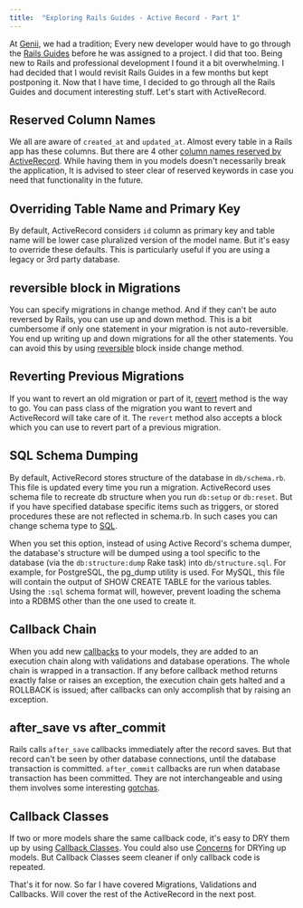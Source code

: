 ```yaml
---
title:  "Exploring Rails Guides - Active Record - Part 1"
---
```


At [Genii](http://genii.in), we had a tradition; Every new developer would have to go through the [Rails Guides](http://guides.rubyonrails.org/) before he was assigned to a project. I did that too. Being new to Rails and professional development I found it a bit overwhelming. I had decided that I would revisit Rails Guides in a few months but kept postponing it. Now that I have time, I decided to go through all the Rails Guides and document interesting stuff. Let's start with ActiveRecord.


Reserved Column Names
----------------------
We all are aware of `created_at` and `updated_at`. Almost every table in a Rails app has these columns. But there are 4 other [column names reserved by ActiveRecord](http://guides.rubyonrails.org/active_record_basics.html#schema-conventions). While having them in you models doesn't necessarily break the application, It is advised to steer clear of reserved keywords in case you need that functionality in the future.


Overriding Table Name and Primary Key
--------------------------------------
By default, ActiveRecord considers `id` column as primary key and table name will be lower case pluralized version of the model name. But it's easy to override these defaults. This is particularly useful if you are using a legacy or 3rd party database.


reversible block in Migrations
-------------------------------
You can specify migrations in change method. And if they can't be auto reversed by Rails, you can use up and down method. This is a bit cumbersome if only one statement in your migration is not auto-reversible. You end up writing up and down migrations for all the other statements. You can avoid this by using [reversible](http://guides.rubyonrails.org/active_record_migrations.html#using-reversible) block inside change method.


Reverting Previous Migrations
------------------------------
If you want to revert an old migration or part of it, [revert](http://guides.rubyonrails.org/active_record_migrations.html#reverting-previous-migrations) method is the way to go. You can pass class of the migration you want to revert and ActiveRecord will take care of it. The `revert` method also accepts a block which you can use to revert part of a previous migration.


SQL Schema Dumping
-------------------
By default, ActiveRecord stores structure of the database in `db/schema.rb`. This file is updated every time you run a migration. ActiveRecord uses schema file to recreate db structure when you run `db:setup` or `db:reset`. But if you have specified database specific items such as triggers, or stored procedures these are not reflected in schema.rb. In such cases you can change schema type to [SQL](http://guides.rubyonrails.org/active_record_migrations.html#types-of-schema-dumps).

When you set this  option, instead of using Active Record's schema dumper, the database's structure will be dumped using a tool specific to the database (via the `db:structure:dump` Rake task) into `db/structure.sql`. For example, for PostgreSQL, the pg_dump utility is used. For MySQL, this file will contain the output of SHOW CREATE TABLE for the various tables. Using the `:sql` schema format will, however, prevent loading the schema into a RDBMS other than the one used to create it.


Callback Chain
---------------
When you add new [callbacks](http://guides.rubyonrails.org/active_record_callbacks.html#available-callbacks) to your models, they are added to an execution chain along with validations and database operations. The whole chain is wrapped in a transaction. If any before callback method returns exactly false or raises an exception, the execution chain gets halted and a ROLLBACK is issued; after callbacks can only accomplish that by raising an exception.


after_save vs after_commit
---------------------------
Rails calls `after_save` callbacks immediately after the record saves. But that record can't be seen by other database connections, until the database transaction is committed. `after_commit` callbacks are run when database transaction has been committed. They are not interchangeable and using them involves some interesting [gotchas](http://www.justinweiss.com/blog/2015/03/10/a-couple-callback-gotchas-and-a-rails-5-fix/).


Callback Classes
-----------------
If two or more models share the same callback code, it's easy to DRY them up by using [Callback Classes](http://guides.rubyonrails.org/active_record_callbacks.html#callback-classes). You could also use [Concerns](https://signalvnoise.com/posts/3372-put-chubby-models-on-a-diet-with-concerns) for DRYing up models. But Callback Classes seem cleaner if only callback code is repeated.


That's it for now. So far I have covered Migrations, Validations and Callbacks. Will cover the rest of the ActiveRecord in the next post.
